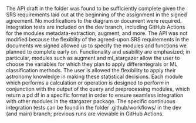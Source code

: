 The API draft in the folder was found to be sufficiently complete given the SRS requirements laid out at the beginning of the assignment in the signed agreement. 
No modifications to the diagram or document were required.
Integration tests are included on the dev branch, including GitHub Actions for the modules metadata-extraction, augment, and more. 
The API was not modified because the flexiblity of the agreed-upon SRS requirements in the documents we signed allowed us to specify the modules
and functions we planned to complete early on. Functionality and usability are emphasized; in particular, modules such as augment and ml_stargazer 
allow the user to choose  the variables for which they plan to apply differentegrals or ML classification methods. The user is allowed
the flexibility to apply their astronomy knowledge in making these statistical decisions.
Each module which performs a calculation or operation is designed to perform in conjunction with the output of the query and preprocessing modules, which return 
a pd df in a specific format in order to ensure seamless integration with other modules in the stargazer package.
The specific continuous integration tests can be found in the folder .github/workflows/ in the dev (and main) branch; previous runs are viewable in GitHub Actions.

